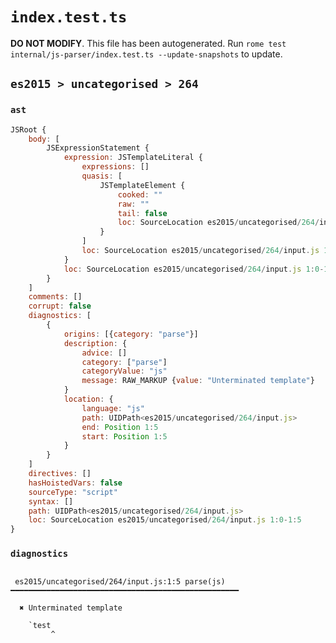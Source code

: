 # `index.test.ts`

**DO NOT MODIFY**. This file has been autogenerated. Run `rome test internal/js-parser/index.test.ts --update-snapshots` to update.

## `es2015 > uncategorised > 264`

### `ast`

```javascript
JSRoot {
	body: [
		JSExpressionStatement {
			expression: JSTemplateLiteral {
				expressions: []
				quasis: [
					JSTemplateElement {
						cooked: ""
						raw: ""
						tail: false
						loc: SourceLocation es2015/uncategorised/264/input.js 1:1-1:1
					}
				]
				loc: SourceLocation es2015/uncategorised/264/input.js 1:0-1:1
			}
			loc: SourceLocation es2015/uncategorised/264/input.js 1:0-1:1
		}
	]
	comments: []
	corrupt: false
	diagnostics: [
		{
			origins: [{category: "parse"}]
			description: {
				advice: []
				category: ["parse"]
				categoryValue: "js"
				message: RAW_MARKUP {value: "Unterminated template"}
			}
			location: {
				language: "js"
				path: UIDPath<es2015/uncategorised/264/input.js>
				end: Position 1:5
				start: Position 1:5
			}
		}
	]
	directives: []
	hasHoistedVars: false
	sourceType: "script"
	syntax: []
	path: UIDPath<es2015/uncategorised/264/input.js>
	loc: SourceLocation es2015/uncategorised/264/input.js 1:0-1:5
}
```

### `diagnostics`

```

 es2015/uncategorised/264/input.js:1:5 parse(js) ━━━━━━━━━━━━━━━━━━━━━━━━━━━━━━━━━━━━━━━━━━━━━━━━━━━

  ✖ Unterminated template

    `test
         ^


```
